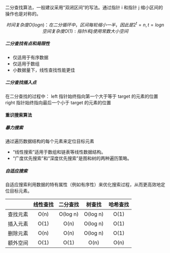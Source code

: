 二分查找算法，一般建议采用“双闭区间”的写法。通过指针 i 和指针 j 缩小区间的操作也是对称的。

$$
时间复杂度O(log n)：在二分循环中，区间每轮缩小一半，因此是2^t = n,t = log n
空间复杂度O(1): 指针i和j使用常数大小空间
$$

##### 二分查找有点和局限性

- 仅适用于有序数据
- 仅适用于数组
- 小数据量下，线性查找性能更佳

##### 二分查找插入点

在二分查找的过程中：
left 指针始终指向第一个大于等于 target 的元素的位置
right 指针始终指向最后一个小于 target 的元素的位置

#### 重识搜索算法

##### 暴力搜索

通过遍历数据结构的每个元素来定位目标元素

- “线性搜索”适用于数组和链表等线性数据结构。
- “广度优先搜索”和“深度优先搜索”是图和树的两种遍历策略。

##### 自适应搜索

自适应搜索利用数据的特有属性（例如有序性）来优化搜索过程，从而更高效地定位目标元素。

|          | 线性查找 | 二分查找 |  树查找  | 哈希查找 |
| :------: | :------: | :------: | :------: | :------: |
| 查找元素 |   O(n)   | O(log n) | O(log n) |   O(1)   |
| 插入元素 |   O(1)   |   O(n)   | O(log n) |   O(1)   |
| 删除元素 |   O(n)   |   O(n)   | O(log n) |   O(1)   |
| 额外空间 |   O(1)   |   O(1)   |   O(n)   |   O(n)   |
